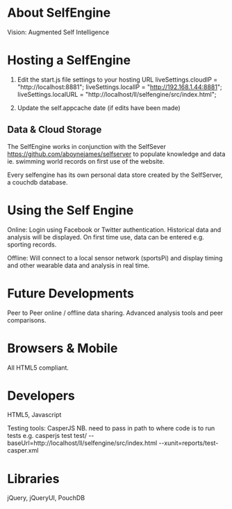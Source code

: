 About SelfEngine
==========

Vision: Augmented Self Intelligence

Hosting a SelfEngine
=============

1.  Edit the start.js file settings to your hosting URL
	liveSettings.cloudIP = "http://localhost:8881";
	liveSettings.localIP = "http://192.168.1.44:8881"; 	
	liveSettings.localURL = "http://localhost/ll/selfengine/src/index.html";	

2.  Update the self.appcache date (if edits have been made)


Data & Cloud Storage
--------------------------------

The SelfEngine works in conjunction with the SelfSever https://github.com/aboynejames/selfserver to populate knowledge and data ie. swimming world records on first use of the website.

Every selfengine has its own personal data store created by the SelfServer, a couchdb database.


Using the Self Engine
=============

Online: Login using Facebook or Twitter authentication.  Historical data and analysis will be displayed.  On first time use, data can be entered e.g. sporting records.

Offline: Will connect to a local sensor network (sportsPi) and display timing and other wearable data and analysis in real time.


Future Developments
=============

Peer to Peer online / offline data sharing.
Advanced analysis tools and peer comparisons.


Browsers & Mobile
===========

All HTML5 compliant.



Developers
=======

HTML5, Javascript

Testing tools:  CasperJS
NB.  need to pass in path to where code is to run tests e.g. casperjs test test/ --baseUrl=http://localhost/ll/selfengine/src/index.html --xunit=reports/test-casper.xml

Libraries
======

jQuery, jQueryUI, PouchDB